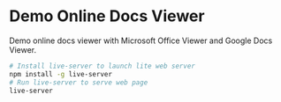 # Demo Online Docs Viewer

Demo online docs viewer with Microsoft Office Viewer and Google Docs Viewer.

```bash
# Install live-server to launch lite web server
npm install -g live-server
# Run live-server to serve web page
live-server
```
